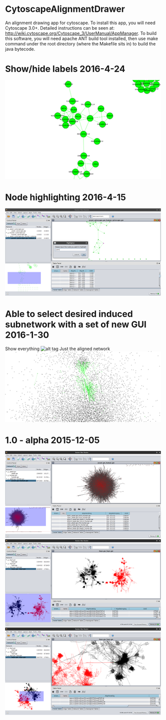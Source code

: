 # CytoscapeAlignmentDrawer
An alignment drawing app for cytoscape. To install this app, you will need Cytoscape 3.0+. Detailed instructions can be seen at: http://wiki.cytoscape.org/Cytoscape_3/UserManual/AppManager. To build this software, you will need apache ANT build tool installed, then use make command under the root directory (where the Makefile sits in) to build the java bytecode.

# Show/hide labels 2016-4-24
![alt tag](screenshots/show-labels.png)

# Node highlighting 2016-4-15
![alt tag](screenshots/node-highlighter.png)

# Able to select desired induced subnetwork with a set of new GUI 2016-1-30
Show everything
![alt tag](screenshots/200-overall.png)
Just the aligned network
![alt tag](screenshots/200-aligned-only.png)

# 1.0 - alpha 2015-12-05
![alt tag](screenshots/yeast-human-result.png)
![alt tag](screenshots/syth0-syth5-no-match.png)
![alt tag](screenshots/syth0-syth5-one-match.png)
